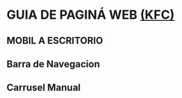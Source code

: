 # GUIA DE PAGINÁ WEB [ (KFC)](https://www.elcorral.com/)

## MOBIL A ESCRITORIO

## Barra de Navegacion

## Carrusel Manual
